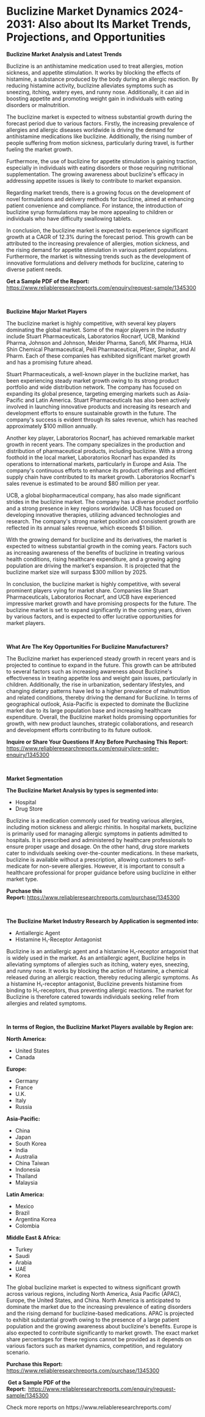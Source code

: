<p><h1>Buclizine Market Dynamics 2024-2031: Also about Its Market Trends, Projections, and Opportunities</h1></p><p><strong>Buclizine Market Analysis and Latest Trends</strong></p>
<p><p>Buclizine is an antihistamine medication used to treat allergies, motion sickness, and appetite stimulation. It works by blocking the effects of histamine, a substance produced by the body during an allergic reaction. By reducing histamine activity, buclizine alleviates symptoms such as sneezing, itching, watery eyes, and runny nose. Additionally, it can aid in boosting appetite and promoting weight gain in individuals with eating disorders or malnutrition.</p><p>The buclizine market is expected to witness substantial growth during the forecast period due to various factors. Firstly, the increasing prevalence of allergies and allergic diseases worldwide is driving the demand for antihistamine medications like buclizine. Additionally, the rising number of people suffering from motion sickness, particularly during travel, is further fueling the market growth.</p><p>Furthermore, the use of buclizine for appetite stimulation is gaining traction, especially in individuals with eating disorders or those requiring nutritional supplementation. The growing awareness about buclizine's efficacy in addressing appetite issues is likely to contribute to market expansion.</p><p>Regarding market trends, there is a growing focus on the development of novel formulations and delivery methods for buclizine, aimed at enhancing patient convenience and compliance. For instance, the introduction of buclizine syrup formulations may be more appealing to children or individuals who have difficulty swallowing tablets.</p><p>In conclusion, the buclizine market is expected to experience significant growth at a CAGR of 12.3% during the forecast period. This growth can be attributed to the increasing prevalence of allergies, motion sickness, and the rising demand for appetite stimulation in various patient populations. Furthermore, the market is witnessing trends such as the development of innovative formulations and delivery methods for buclizine, catering to diverse patient needs.</p></p>
<p><strong>Get a Sample PDF of the Report:&nbsp;</strong> <a href="https://www.reliableresearchreports.com/enquiry/request-sample/1345300">https://www.reliableresearchreports.com/enquiry/request-sample/1345300</a></p>
<p>&nbsp;</p>
<p><strong>Buclizine Major Market Players</strong></p>
<p><p>The buclizine market is highly competitive, with several key players dominating the global market. Some of the major players in the industry include Stuart Pharmaceuticals, Laboratorios Rocnarf, UCB, Mankind Pharma, Johnson and Johnson, Meider Pharma, Sanofi, MK Pharma, HUA Shin Chemical Pharmaceutical, Peili Pharmaceutical, Pfizer, Sinphar, and Al Pharm. Each of these companies has exhibited significant market growth and has a promising future ahead.</p><p>Stuart Pharmaceuticals, a well-known player in the buclizine market, has been experiencing steady market growth owing to its strong product portfolio and wide distribution network. The company has focused on expanding its global presence, targeting emerging markets such as Asia-Pacific and Latin America. Stuart Pharmaceuticals has also been actively involved in launching innovative products and increasing its research and development efforts to ensure sustainable growth in the future. The company's success is evident through its sales revenue, which has reached approximately $100 million annually.</p><p>Another key player, Laboratorios Rocnarf, has achieved remarkable market growth in recent years. The company specializes in the production and distribution of pharmaceutical products, including buclizine. With a strong foothold in the local market, Laboratorios Rocnarf has expanded its operations to international markets, particularly in Europe and Asia. The company's continuous efforts to enhance its product offerings and efficient supply chain have contributed to its market growth. Laboratorios Rocnarf's sales revenue is estimated to be around $80 million per year.</p><p>UCB, a global biopharmaceutical company, has also made significant strides in the buclizine market. The company has a diverse product portfolio and a strong presence in key regions worldwide. UCB has focused on developing innovative therapies, utilizing advanced technologies and research. The company's strong market position and consistent growth are reflected in its annual sales revenue, which exceeds $1 billion.</p><p>With the growing demand for buclizine and its derivatives, the market is expected to witness substantial growth in the coming years. Factors such as increasing awareness of the benefits of buclizine in treating various health conditions, rising healthcare expenditure, and a growing aging population are driving the market's expansion. It is projected that the buclizine market size will surpass $300 million by 2025.</p><p>In conclusion, the buclizine market is highly competitive, with several prominent players vying for market share. Companies like Stuart Pharmaceuticals, Laboratorios Rocnarf, and UCB have experienced impressive market growth and have promising prospects for the future. The buclizine market is set to expand significantly in the coming years, driven by various factors, and is expected to offer lucrative opportunities for market players.</p></p>
<p>&nbsp;</p>
<p><strong>What Are The Key Opportunities For Buclizine Manufacturers?</strong></p>
<p><p>The Buclizine market has experienced steady growth in recent years and is projected to continue to expand in the future. This growth can be attributed to several factors such as increasing awareness about Buclizine's effectiveness in treating appetite loss and weight gain issues, particularly in children. Additionally, the rise in urbanization, sedentary lifestyles, and changing dietary patterns have led to a higher prevalence of malnutrition and related conditions, thereby driving the demand for Buclizine. In terms of geographical outlook, Asia-Pacific is expected to dominate the Buclizine market due to its large population base and increasing healthcare expenditure. Overall, the Buclizine market holds promising opportunities for growth, with new product launches, strategic collaborations, and research and development efforts contributing to its future outlook.</p></p>
<p><strong>Inquire or Share Your Questions If Any Before Purchasing This Report:</strong> <a href="https://www.reliableresearchreports.com/enquiry/pre-order-enquiry/1345300">https://www.reliableresearchreports.com/enquiry/pre-order-enquiry/1345300</a></p>
<p>&nbsp;</p>
<p><strong>Market Segmentation</strong></p>
<p><strong>The Buclizine Market Analysis by types is segmented into:</strong></p>
<p><ul><li>Hospital</li><li>Drug Store</li></ul></p>
<p><p>Buclizine is a medication commonly used for treating various allergies, including motion sickness and allergic rhinitis. In hospital markets, buclizine is primarily used for managing allergic symptoms in patients admitted to hospitals. It is prescribed and administered by healthcare professionals to ensure proper usage and dosage. On the other hand, drug store markets cater to individuals seeking over-the-counter medications. In these markets, buclizine is available without a prescription, allowing customers to self-medicate for non-severe allergies. However, it is important to consult a healthcare professional for proper guidance before using buclizine in either market type.</p></p>
<p><strong>Purchase this Report:&nbsp;</strong><a href="https://www.reliableresearchreports.com/purchase/1345300">https://www.reliableresearchreports.com/purchase/1345300</a></p>
<p>&nbsp;</p>
<p><strong>The Buclizine Market Industry Research by Application is segmented into:</strong></p>
<p><ul><li>Antiallergic Agent</li><li>Histamine H₁-Receptor Antagonist</li></ul></p>
<p><p>Buclizine is an antiallergic agent and a histamine H₁-receptor antagonist that is widely used in the market. As an antiallergic agent, Buclizine helps in alleviating symptoms of allergies such as itching, watery eyes, sneezing, and runny nose. It works by blocking the action of histamine, a chemical released during an allergic reaction, thereby reducing allergic symptoms. As a histamine H₁-receptor antagonist, Buclizine prevents histamine from binding to H₁-receptors, thus preventing allergic reactions. The market for Buclizine is therefore catered towards individuals seeking relief from allergies and related symptoms.</p></p>
<p>&nbsp;</p>
<p><strong>In terms of Region, the Buclizine Market Players available by Region are:</strong></p>
<p>
    <p> <strong> North America: </strong>
        <ul>
            <li>United States</li>
            <li>Canada</li>
        </ul>
        </p> 
    <p> <strong> Europe: </strong>
        <ul>
            <li>Germany</li>
            <li>France</li>
            <li>U.K.</li>
            <li>Italy</li>
            <li>Russia</li>
        </ul>
        </p> 
    <p> <strong> Asia-Pacific: </strong>
        <ul>
            <li>China</li>
            <li>Japan</li>
            <li>South Korea</li>
            <li>India</li>
            <li>Australia</li>
            <li>China Taiwan</li>
            <li>Indonesia</li>
            <li>Thailand</li>
            <li>Malaysia</li>
        </ul>
        </p> 
    <p> <strong> Latin America: </strong>
        <ul>
            <li>Mexico</li>
            <li>Brazil</li>
            <li>Argentina Korea</li>
            <li>Colombia</li>
        </ul>
        </p> 
    <p> <strong> Middle East & Africa: </strong>
        <ul>
            <li>Turkey</li>
            <li>Saudi</li>
            <li>Arabia</li>
            <li>UAE</li>
            <li>Korea</li>
        </ul>
    </p>
    </p>
<p><p>The global buclizine market is expected to witness significant growth across various regions, including North America, Asia Pacific (APAC), Europe, the United States, and China. North America is anticipated to dominate the market due to the increasing prevalence of eating disorders and the rising demand for buclizine-based medications. APAC is projected to exhibit substantial growth owing to the presence of a large patient population and the growing awareness about buclizine's benefits. Europe is also expected to contribute significantly to market growth. The exact market share percentages for these regions cannot be provided as it depends on various factors such as market dynamics, competition, and regulatory scenario.</p></p>
<p><strong>Purchase this Report: </strong><a href="https://www.reliableresearchreports.com/purchase/1345300">https://www.reliableresearchreports.com/purchase/1345300</a></p>
<p>&nbsp;<strong>Get a Sample PDF of the Report:&nbsp;&nbsp;</strong><a href="https://www.reliableresearchreports.com/enquiry/request-sample/1345300">https://www.reliableresearchreports.com/enquiry/request-sample/1345300</a></p>
<p><strong></strong></p>
<p>Check more reports on https://www.reliableresearchreports.com/</p>
